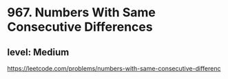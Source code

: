 # 967. Numbers With Same Consecutive Differences
## level: Medium

https://leetcode.com/problems/numbers-with-same-consecutive-differenc
